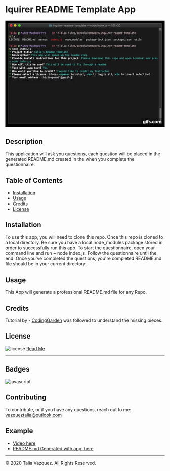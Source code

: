 # Iquirer README Template App
![AppDemo](./assets/gif.gif)

## Description 

This application will ask you questions, each question will be placed in the generated README.md created in the when you complete the questionnaire. 


## Table of Contents 

* [Installation](#installation)
* [Usage](#usage)
* [Credits](#credits)
* [License](#license)


## Installation
To use this app, you will need to clone this repo. Once this repo is cloned to a local directory. Be sure you have a local node_modules package stored in order to successfully run this app. To start the questionnaire, open your command line and run ~ node index.js. Follow the questionnaire until the end. Once you've completed the questions, you're completed README.md file should be in your current directory.


## Usage 

This App will generate a professional README.md file for any Repo.


## Credits

Tutorial by - [CodingGarden](https://www.youtube.com/watch?v=QADNbsO6D_Y) was followed to understand the missing pieces.


## License

![license](https://img.shields.io/badge/LICENSE-MIT-yellow)
[Read Me](https://github.com/taliavazquez/inquirer-readme-template/blob/master/LICENSE)

---

## Badges

![javascript](https://img.shields.io/badge/JavaScript-100%25-yellow)


## Contributing

To contribute, or if you have any questions, reach out to me:
vazqueztalia@outlook.com

## Example
* [Video here](https://youtu.be/dI3Bhnp4g3Q)
* [README.md Generated with app, here](https://github.com/taliavazquez/inquirer-readme-template/blob/master/assets/README.md)
---
© 2020 Talia Vazquez. All Rights Reserved.

